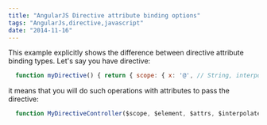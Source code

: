 ```yaml
---
title: "AngularJS Directive attribute binding options"
tags: "AngularJs,directive,javascript"
date: "2014-11-16"
---
```


This example explicitly shows the difference between directive attribute binding types. Let's say you have directive:

```javascript 
  function myDirective() { return { scope: { x: '@', // String, interpolated with {{ }} y: '=', // Expression z: '&' // Function } }; }  
 ```

it means that you will do such operations with attributes to pass the directive:

```javascript 
  function MyDirectiveController($scope, $element, $attrs, $interpolate, $parse) { $attrs.$observe('x', function(value) {}); $interpolate($attrs.x)($scope); $scope.$eval($attrs.y); var fn = $parse($attrs.z); $element.on('click', function() { fn($scope); }); }  
 ```

